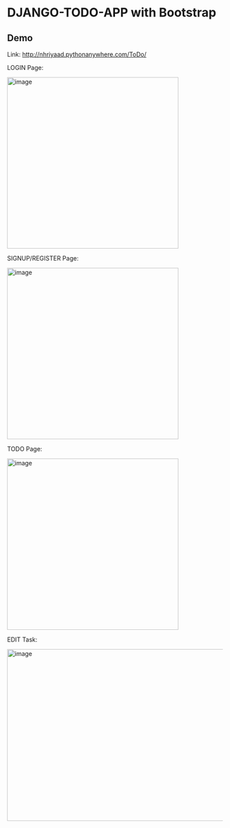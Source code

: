 # DJANGO-TODO-APP with Bootstrap

## Demo
Link: http://nhriyaad.pythonanywhere.com/ToDo/

LOGIN Page:


<img width="400" height="400" alt="image" src="https://github.com/user-attachments/assets/bdb102e8-df83-44a8-a451-f0ca0100ccd0" />

SIGNUP/REGISTER Page:

<img width="400" height="400" alt="image" src="https://github.com/user-attachments/assets/01437559-c189-4dcf-8846-e76d4e4f9aad" />


TODO Page: 

<img width="400" height="400" alt="image" src="https://github.com/user-attachments/assets/b0fbc42a-dfbb-494b-a053-6e672ffe5d54" />

EDIT Task:

<img width="700" height="401" alt="image" src="https://github.com/user-attachments/assets/6e7a6a9c-7e98-4e67-8c60-b4e608fb0316" />



